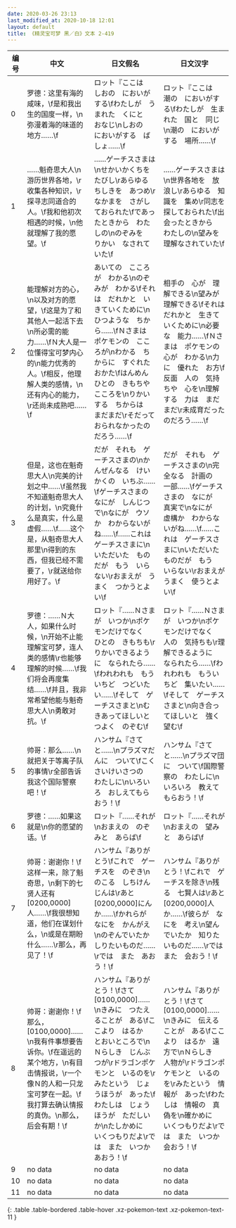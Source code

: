 ```yaml
---
date: 2020-03-26 23:13
last_modified_at: 2020-10-18 12:01
layout: default
title: 《精灵宝可梦 黑／白》文本 2-419
---
```

| 编号 | 中文 | 日文假名 | 日文汉字 |
| ---- | ---- | ---- | --- |
| 0 | 罗德：这里有海的咸味，\f是和我出生的国度一样，\n弥漫着海的味道的地方……\f | ロット『ここは　しおの　においがする\fわたしが　うまれた　くにと　おなじ\nしおの　においがする　ばしょ……\f | ロット『ここは　潮の　においがする\fわたしが　生まれた　国と　同じ\n潮の　においがする　場所……\f |
| 1 | ……魁奇思大人\n游历世界各地，\r收集各种知识，\r探寻志同道合的人。\f我和他初次相遇的时候，\n他就理解了我的愿望。\f | ……ゲーチスさまは\nせかいかくちを　たびし\rあらゆる　ちしきを　あつめ\rなかまを　さがしておられた\fであったときから　わたしの\nのぞみを　りかい　なされていた\f | ……ゲーチスさまは\n世界各地を　放浪し\rあらゆる　知識を　集め\r同志を　探しておられた\f出会ったときから　わたしの\n望みを　理解なされていた\f |
| 2 | 能理解对方的心，\n以及对方的愿望，\f这是为了和其他人一起活下去\n所必需的能力……\fＮ大人是一位懂得宝可梦内心的\n能力优秀的人。\f相反，他理解人类的感情，\n还有内心的能力，\r还尚未成熟吧……\f | あいての　こころが　わかる\nのぞみが　わかる\fそれは　だれかと　いきていくために\nひつような　ちから……\fＮさまは　ポケモンの　こころが\nわかる　ちからに　すぐれた　おかた\fはんめん　ひとの　きもちや　こころを\nりかいする　ちからは　まだまだ\rそだって　おられなかったのだろう……\f | 相手の　心が　理解できる\n望みが　理解できる\fそれは　だれかと　生きていくために\n必要な　能力……\fＮさまは　ポケモンの　心が　わかる\n力に　優れた　お方\f反面　人の　気持ちや　心を\n理解する　力は　まだまだ\r未成育だったのだろう……\f |
| 3 | 但是，这也在魁奇思大人\n完美的计划之中……\f虽然我不知道魁奇思大人的计划，\n究竟什么是真实，什么是虚假……\f……这个是，从魁奇思大人那里\n得到的东西，但我已经不需要了，\r就送给你用好了。\f | だが　それも　ゲーチスさまの\nかんぜんなる　けいかくの　いちぶ……\fゲーチスさまの　なにが　しんじつで\nなにが　ウソか　わからないがね……\f……これは　ゲーチスさまに\nいただいた　ものだが　もう　いらない\rおまえが　うまく　つかうとよい\f | だが　それも　ゲーチスさまの\n完全なる　計画の　一部……\fゲーチスさまの　なにが　真実で\nなにが　虚構か　わからないがね……\f……これは　ゲーチスさまに\nいただいた　ものだが　もう　いらない\rおまえが　うまく　使うとよい\f |
| 4 | 罗德：……Ｎ大人，如果什么时候，\n开始不止能理解宝可梦，连人类的感情\r也能够理解的时候……\f我们将会再度集结……\f并且，我非常希望他能与魁奇思大人\n勇敢对抗。\f | ロット『……Ｎさまが　いつか\nポケモンだけでなく　ひとの　きもちも\rりかいできるように　なられたら……\fわれわれも　もういちど　つどいたい……\fそして　ゲーチスさまと\nむきあってほしいと　つよく　のぞむ\f | ロット『……Ｎさまが　いつか\nポケモンだけでなく　人の　気持ちも\r理解できるように　なられたら……\fわれわれも　もういちど　集いたい……\fそして　ゲーチスさまと\n向き合ってほしいと　強く　望む\f |
| 5 | 帅哥：那么……\n就把关于等离子队的事情\r全部告诉我这个国际警察吧！\f | ハンサム『さてと……\nプラズマだんに　ついて\fこくさいけいさつの　わたしに\nいろいろ　おしえてもらおう！\f | ハンサム『さてと……\nプラズマ団に　ついて\f国際警察の　わたしに\nいろいろ　教えてもらおう！\f |
| 6 | 罗德：……如果这就是\n你的愿望的话。\f | ロット『……それが\nおまえの　のぞみと　あらば\f | ロット『……それが\nおまえの　望みと　あらば\f |
| 7 | 帅哥：谢谢你！\f这样一来，除了魁奇思，\n剩下的七贤人还有[0200,0000]人……\f我很想知道，他们在谋划什么，\n或是在期盼什么……\r那么，再见了！\f | ハンサム『ありがとう\fこれで　ゲーチスを　のぞき\nのこる　しちけんじんは\rあと　[0200,0000]にんか……\fかれらが　なにを　かんがえ\nのぞんでいたか　しりたいものだ……\rでは　また　あおう！\f | ハンサム『ありがとう！\fこれで　ゲーチスを除き\n残る　七賢人は\rあと　[0200,0000]人か……\f彼らが　なにを　考え\n望んでいたか　知りたいものだ……\rでは　また　会おう！\f |
| 8 | 帅哥：谢谢你！\f那么，[0100,0000]……\n我有件事想要告诉你。\f在遥远的某个地方，\n有目击情报说，\r一个像Ｎ的人和一只龙宝可梦在一起。\f我打算去确认情报的真伪。\n那么，后会有期！\f | ハンサム『ありがとう！\fさて　[0100,0000]……\nきみに　つたえることが　ある\fここより　はるか　とおいところで\nＮらしき　じんぶつが\rドラゴンポケモンと　いるのを\rみたという　じょうほうが　あった\fわたしは　じょうほうが　ただしいか\nたしかめに　いくつもりだよ\rでは　また　いつか　あおう！\f | ハンサム『ありがとう！\fさて　[0100,0000]……\nきみに　伝えることが　ある\fここより　はるか　遠方で\nＮらしき　人物が\rドラゴンポケモンと　いるのを\rみたという　情報が　あった\fわたしは　情報の　真偽を\n確かめに　いくつもりだよ\rでは　また　いつか　会おう！\f |
| 9 | no data | no data | no data |
| 10 | no data | no data | no data |
| 11 | no data | no data | no data |
{: .table .table-bordered .table-hover .xz-pokemon-text .xz-pokemon-text-11 }